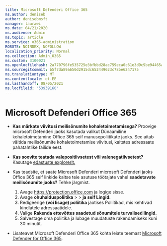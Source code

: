 ```yaml
---
title: Microsoft Defenderi Office 365
ms.author: deniseb
author: denisebmsft
manager: laurawi
ms.date: 04/21/2020
ms.audience: Admin
ms.topic: article
ms.service: o365-administration
ROBOTS: NOINDEX, NOFOLLOW
localization_priority: Normal
ms.collection: Admin_O365
ms.custom: 3100021
ms.openlocfilehash: 2a770796fe535725e3bfbbd28ac759eca0c61e3d9c9be94465af2d0988bff7c9
ms.sourcegitcommit: b5f7da89a650d2915dc652449623c78be6247175
ms.translationtype: MT
ms.contentlocale: et-EE
ms.lasthandoff: 08/05/2021
ms.locfileid: "53939160"
---
```

# <a name="troubleshoot-issues-with-microsoft-defender-for-office-365"></a>Microsoft Defenderi Office 365

- **Kas märkate viivitusi meilisõnumite kohaletoimetamisega?** Proovige microsoft Defenderi jaoks kasutada valikut Dünaamiline kohaletoimetamine Office 365 seif manusepoliitikate jaoks. See aitab vältida meilisõnumite kohaletoimetamise viivitusi, kaitstes adressaate pahatahtlike failide eest.
- **Kas soovite teatada valepositiivsetest või valenegatiivsetest?** Kasutage [edastuste explorerit.](https://protection.office.com/reportsubmission)
- Kas teadsite, et saate Microsoft Defenderi microsoft Defenderi jaoks Office 365 seif linkide kaitse teie asutuse töötajate vahel **saadetavate meilisõnumite jaoks?** Tehke järgmist.
    1. Avage https://protection.office.com ja logige sisse.
    2. Avage **ohuhalduspoliitika**  >    >  **ja seif Lingid**.
    3. Redigeerige **(või lisage) poliitika** jaotises Poliitikad, mis kehtivad kindlatele adressaatidele.
    4. Valige **Rakenda ettevõttes saadetud sõnumitele turvalised lingid.**
    5. Salvestage oma poliitika ja lubage muudatuste rakendamiseks kuni 30 minutit.

- Lisateavet Microsoft Defenderi Office 365 kohta leiate teemast [Microsoft Defender for Office 365](/microsoft-365/security/office-365-security/office-365-atp).